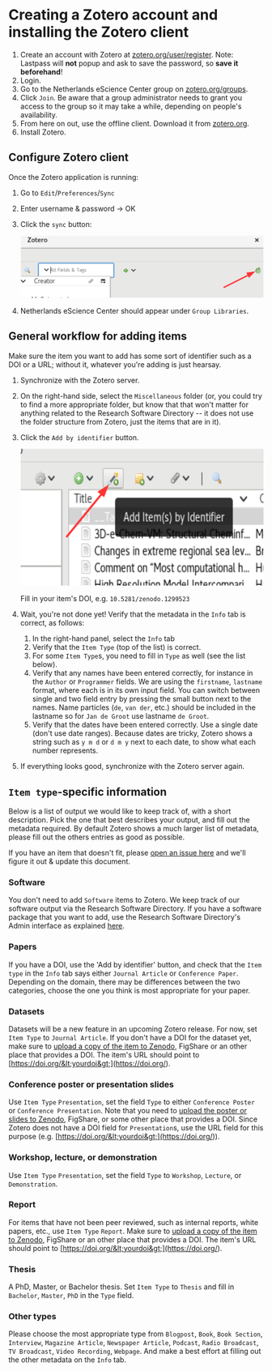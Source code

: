 # Creating a Zotero account and installing the Zotero client

1. Create an account with Zotero at
[zotero.org/user/register](https://www.zotero.org/user/register/). Note:
Lastpass will **not** popup and ask to save the password, so **save it
beforehand**!
1. Login.
1. Go to the Netherlands eScience Center group on
[zotero.org/groups](https://www.zotero.org/groups/1689348/netherlands_escience_center).
1. Click `Join`. Be aware that a group administrator needs to grant you access
to the group so it may take a while, depending on people's availability.
1. From here on out, use the offline client. Download it from
[zotero.org](https://www.zotero.org/download/).
1. Install Zotero.

## Configure Zotero client

Once the Zotero application is running:

1. Go to `Edit`/`Preferences`/`Sync`
1. Enter username & password -> OK
1. Click the `sync` button:

    ![sync-button](/docs/images/zotero-sync-button.png)

1. Netherlands eScience Center should appear under `Group Libraries`.

## General workflow for adding items

Make sure the item you want to add has some sort of identifier such as a DOI or
a URL; without it, whatever you're adding is just hearsay.

1. Synchronize with the Zotero server.
1. On the right-hand side, select the ``Miscellaneous`` folder (or, you could try to find a more appropriate folder, but
   know that that won't matter for anything related to the Research Software Directory -- it does not use the folder
   structure from Zotero, just the items that are in it).
1. Click the `Add by identifier` button.

    ![add-by-identifier](/docs/images/zotero-add-by-identifier.png)

    Fill in your item's DOI, e.g. ``10.5281/zenodo.1299523``

1. Wait, you're not done yet! Verify that the metadata in the `Info` tab is
correct, as follows:
   1. In the right-hand panel, select the `Info` tab
   1. Verify that the `Item Type` (top of the list) is correct.
   1. For some `Item Type`s, you need to fill in `Type` as well (see the list below).
   1. Verify that any names have been entered correctly, for instance in the `Author` or
   `Programmer` fields. We are using the `firstname`, `lastname` format, where each
   is in its own input field. You can switch between single and two field entry by
   pressing the small button next to the names. Name particles (`de`, `van der`, etc.)
   should be included in the lastname so for `Jan de Groot` use lastname `de
   Groot`.
   1. Verify that the dates have been entered correctly. Use a single date (don't
   use date ranges). Because dates are tricky, Zotero shows a string such as
   `y m d` or `d m y` next to each date, to show what each number represents.
1. If everything looks good, synchronize with the Zotero server again.


## `Item type`-specific information

Below is a list of output we would like to keep track of, with a short
description. Pick the one that best describes your output, and fill out the
metadata required. By default Zotero shows a much larger list of metadata,
please fill out the others entries as good as possible.

If you have an item that doesn't fit, please [open an issue
here](https://github.com/research-software-directory/research-software-directory/issues) and we'll figure it
out & update this document.

### Software

You don't need to add `Software` items to Zotero. We keep track of our software
output via the Research Software Directory. If you have a software package that
you want to add, use the Research Software Directory's Admin interface as
explained [here](README.md).

### Papers

If you have a DOI, use the 'Add by identifier' button, and check that the ``Item type`` in the ``Info`` tab says either
``Journal Article`` or ``Conference Paper``. Depending on the domain, there may be differences between the two
categories, choose the one you think is most appropriate for your paper.

### Datasets

Datasets will be a new feature in an upcoming Zotero release. For now, set
`Item Type` to `Journal Article`.
If you don't have a DOI for the dataset yet, make sure to [upload a copy of the item
to Zenodo](https://zenodo.org/deposit/new), FigShare or an other place that provides a DOI. The item's URL should
point to [https://doi.org/&lt;yourdoi&gt;](https://doi.org/<yourdoi>).

### Conference poster or presentation slides

Use `Item Type` `Presentation`, set the field `Type` to either `Conference
Poster` or `Conference Presentation`. Note that you need to [upload the poster or
slides to Zenodo](https://zenodo.org/deposit/new), FigShare, or some other place that provides a DOI. Since
Zotero does not have a DOI field for `Presentation`s, use the URL field for this
purpose (e.g. [https://doi.org/&lt;yourdoi&gt;](https://doi.org/<yourdoi>)).

### Workshop, lecture, or demonstration

Use `Item Type` `Presentation`, set the field `Type` to `Workshop`, `Lecture`,
or `Demonstration`.

### Report

For items that have not been peer reviewed, such as internal reports, white
papers, etc., use `Item Type` `Report`. Make sure to [upload a copy of the item
to Zenodo](https://zenodo.org/deposit/new), FigShare or an other place that provides a DOI. The item's URL should
point to [https://doi.org/&lt;yourdoi&gt;](https://doi.org/<yourdoi>).

### Thesis

A PhD, Master, or Bachelor thesis. Set `Item Type` to `Thesis` and fill in
`Bachelor`, `Master`, `PhD` in the `Type` field.

### Other types

Please choose the most appropriate type from `Blogpost`, `Book`, `Book Section`,
`Interview`, `Magazine Article`, `Newspaper Article`, `Podcast`, `Radio
Broadcast`, `TV Broadcast`, `Video Recording`, `Webpage`. And make a best effort
at filling out the other metadata on the `Info` tab.
